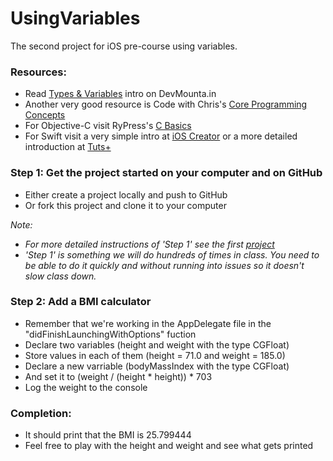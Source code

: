 UsingVariables
==============

The second project for iOS pre-course using variables.

### Resources:
- Read [Types & Variables](https://devmounta.in/files/iOS/ios-precourse__02TypesVariables.pdf) intro on DevMounta.in
- Another very good resource is Code with Chris's [Core Programming Concepts](http://codewithchris.com/learn-programming/)
- For Objective-C visit RyPress's [C Basics](http://rypress.com/tutorials/objective-c/c-basics.html)
- For Swift visit a very simple intro at [iOS Creator](http://www.ioscreator.com/tutorials/introduction-to-swift-variables-and-constants) or a more detailed introduction at [Tuts+](http://code.tutsplus.com/tutorials/an-introduction-to-swift-part-1--cms-21389)

### Step 1: Get the project started on your computer and on GitHub
- Either create a project locally and push to GitHub
- Or fork this project and clone it to your computer

*Note:*
- *For more detailed instructions of 'Step 1' see the first [project](https://github.com/DevMountain/AGoodStart.git)*
- *'Step 1' is something we will do hundreds of times in class. You need to be able to do it quickly and without running into issues so it doesn't slow class down.*


### Step 2: Add a BMI calculator
- Remember that we're working in the AppDelegate file in the "didFinishLaunchingWithOptions" fuction
- Declare two variables (height and weight with the type CGFloat)
- Store values in each of them (height = 71.0 and weight = 185.0)
- Declare a new varriable (bodyMassIndex with the type CGFloat)
- And set it to (weight / (height * height)) * 703
- Log the weight to the console

### Completion:
- It should print that the BMI is 25.799444
- Feel free to play with the height and weight and see what gets printed
